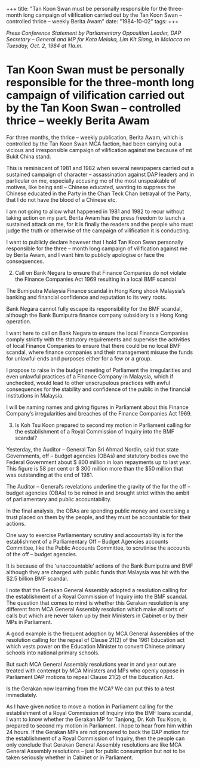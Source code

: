 +++ 
title: "Tan Koon Swan must be personally responsible for the three-month long campaign of vilification carried out by the Tan Koon Swan – controlled thrice – weekly Berita Awam"
date: "1984-10-02"
tags:
+++

_Press Conference Statement by Parliamentary Opposition Leader, DAP Secretary – General and MP for Kota Melaka, Lim Kit Siang, 
in Malacca on Tuesday, Oct. 2, 1984 at 11a.m._

# Tan Koon Swan must be personally responsible for the three-month long campaign of vilification carried out by the Tan Koon Swan – controlled thrice – weekly Berita Awam

For three months, the thrice – weekly publication, Berita Awam, which is controlled by the Tan Koon Swan MCA faction, had been carrying out a vicious and irresponsible campaign of vilification against me because of mt Bukit China stand.</u>

This is reminiscent of 1981 and 1982 when several newspapers carried out a sustained campaign of character – assassination against DAP leaders and in particular on me, especially accusing me of the most unspeakable of motives, like being anti – Chinese educated, wanting to suppress the Chinese educated in the Party in the Chan Teck Chan betrayal of the Party, that I do not have the blood of a Chinese etc.

I am not going to allow what happened in 1981 and 1982 to recur without taking action on my part. Berita Awam has the press freedom to launch a sustained attack on me, for it is finally the readers and the people who must judge the truth or otherwise of the campaign of vilification it is conducting.

I want to publicly declare however that I hold Tan Koon Swan personally responsible for the three – month long campaign of vilification against me by Berita Awam, and I want him to publicly apologise or face the consequences.

2. Call on Bank Negara to ensure that Finance Companies do not violate the Finance Companies Act 1969 resulting in a local BMF scandal

The Bumiputra Malaysia Finance scandal in Hong Kong shook Malaysia’s banking and financial confidence and reputation to its very roots.

Bank Negara cannot fully escape its responsibility for the BMF scandal, although the Bank Bumiputra finance company subsidiary is a Hong Kong operation.

I want here to call on Bank Negara to ensure the local Finance Companies comply strictly with the statutory requirements and supervise the activities of local Finance Companies to ensure that there could be no local BMF scandal, where finance companies and their management misuse the funds for unlawful ends and purposes either for a few or a group.

I propose to raise in the budget meeting of Parliament the irregularities and even unlawful practices of a Finance Company in Malaysia, which if unchecked, would lead to other unscrupulous practices with awful consequences for the stability and confidence of the public in the financial institutions in Malaysia.

I will be naming names and giving figures in Parliament about this Finance Company’s irregularities and breaches of the Finance Companies Act 1969.

3. Is Koh Tsu Koon prepared to second my motion in Parliament calling for the establishment of a Royal Commission of Inquiry into the BMF scandal?

Yesterday, the Auditor – General Tan Sri Ahmad Nordin, said that state Governments, off – budget agencies (OBAs) and statutory bodies owe the Federal Government about $ 800 million in loan repayments up to last year. This figure is 58 per cent or $ 300 million more than the $50 million that was outstanding at the end of 1981.

The Auditor – General’s revelations underline the gravity of the for the off – budget agencies (OBAs) to be reined in and brought strict within the ambit of parliamentary and public accountability.

In the final analysis, the OBAs are spending public money and exercising a trust placed on them by the people, and they must be accountable for their actions. 

One way to exercise Parliamentary scrutiny and accountability is for the establishment of a Parliamentary Off – Budget Agencies accounts Committee, like the Public Accounts Committee, to scrutinise the accounts of the off – budget agencies.

It is because of the ‘unaccountable’ actions of the Bank Bumiputra and BMF although they are charged with public funds that Malaysia was hit with the $2.5 billion BMF scandal.

I note that the Gerakan General Assembly adopted a resolution calling for the establishment of a Royal Commission of Inquiry into the BMF scandal. The question that comes to mind is whether this Gerakan resolution is any different from MCA General Assembly resolution which make all sorts of calls but which are never taken up by their Ministers in Cabinet or by their MPs in Parliament.

A good example is the frequent adoption by MCA General Assemblies of the resolution calling for the repeal of Clause 21(2) of the 1961 Education act which vests power on the Education Minister to convert Chinese primary schools into national primary schools.

But such MCA General Assembly resolutions year in and year out are treated with contempt by MCA Ministers and MPs who openly oppose in Parliament DAP motions to repeal Clause 21(2) of the Education Act.

Is the Gerakan now learning from the MCA? We can put this to a test immediately.

As I have given notice to move a motion in Parliament calling for the establishment of a Royal Commission of Inquiry into the BMF loans scandal, I want to know whether the Gerakan MP for Tanjong, Dr. Koh Tsu Koon, is prepared to second my motion in Parliament. I hope to hear from him within 24 hours. If the Gerakan MPs are not prepared to back the DAP motion for the establishment of a Royal Commission of Inquiry, then the people can only conclude that Gerakan General Assembly resolutions are like MCA General Assembly resolutions – just for public consumption but not to be taken seriously whether in Cabinet or in Parliament.
 
